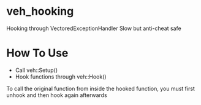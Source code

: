 # veh_hooking
Hooking through VectoredExceptionHandler
Slow but anti-cheat safe

# How To Use
- Call veh::Setup()
- Hook functions through veh::Hook()

To call the original function from inside the hooked function, you must first unhook and then hook again afterwards
